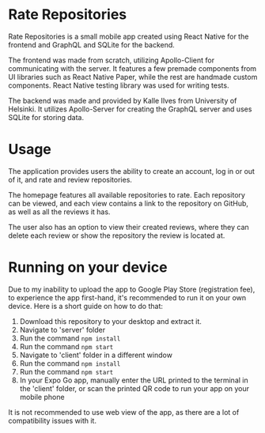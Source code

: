 # Rate Repositories
Rate Repositories is a small mobile app created using React Native for the frontend and GraphQL and SQLite for the backend. 

The frontend was made from scratch, utilizing Apollo-Client for communicating with the server. It features a few premade components from UI libraries such as React Native Paper, while the rest are handmade custom components. React Native testing library was used for writing tests.

The backend was made and provided by Kalle Ilves from University of Helsinki. It utilizes Apollo-Server for creating the GraphQL server and uses SQLite for storing data.

# Usage
The application provides users the ability to create an account, log in or out of it, and rate and review repositories. 

The homepage features all available repositories to rate. Each repository can be viewed, and each view contains a link to the repository on GitHub, as well as all the reviews it has. 

The user also has an option to view their created reviews, where they can delete each review or show the repository the review is located at.

# Running on your device

Due to my inability to upload the app to Google Play Store (registration fee), to experience the app first-hand, it's recommended to run it on your own device. Here is a short guide on how to do that:

1. Download this repository to your desktop and extract it.
2. Navigate to 'server' folder
3. Run the command `npm install`
4. Run the command `npm start`
5. Navigate to 'client' folder in a different window
6. Run the command `npm install`
7. Run the command `npm start`
8. In your Expo Go app, manually enter the URL printed to the terminal in the 'client' folder, or scan the printed QR code to run your app on your mobile phone

It is not recommended to use web view of the app, as there are a lot of compatibility issues with it.

